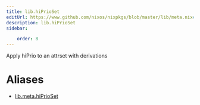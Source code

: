 ```yaml
---
title: lib.hiPrioSet
editUrl: https://www.github.com/nixos/nixpkgs/blob/master/lib/meta.nix#L89C15
description: lib.hiPrioSet
sidebar:

    order: 8
---
```


Apply hiPrio to an attrset with derivations


# Aliases

- [lib.meta.hiPrioSet](./reference/lib/meta/lib-meta-hiPrioSet)


